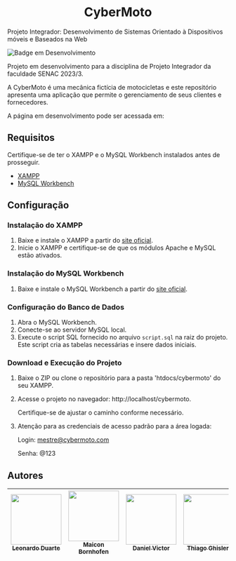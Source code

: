 <h1 align="center"> CyberMoto </h1>

Projeto Integrador: Desenvolvimento de Sistemas Orientado à Dispositivos móveis e Baseados na Web

![Badge em Desenvolvimento](http://img.shields.io/static/v1?label=STATUS&message=EM%20DESENVOLVIMENTO&color=GREEN&style=for-the-badge)

Projeto em desenvolvimento para a disciplina de Projeto Integrador da faculdade SENAC 2023/3.

A CyberMoto é uma mecânica fictícia de motocicletas e este repositório apresenta uma aplicação que permite o gerenciamento de seus clientes e fornecedores.

A página em desenvolvimento pode ser acessada em:


## Requisitos

Certifique-se de ter o XAMPP e o MySQL Workbench instalados antes de prosseguir.

- [XAMPP](https://www.apachefriends.org/index.html)
- [MySQL Workbench](https://www.mysql.com/products/workbench/)

## Configuração

### Instalação do XAMPP

1. Baixe e instale o XAMPP a partir do [site oficial](https://www.apachefriends.org/index.html).
2. Inicie o XAMPP e certifique-se de que os módulos Apache e MySQL estão ativados.

### Instalação do MySQL Workbench

1. Baixe e instale o MySQL Workbench a partir do [site oficial](https://www.mysql.com/products/workbench/).

### Configuração do Banco de Dados

1. Abra o MySQL Workbench.
2. Conecte-se ao servidor MySQL local.
3. Execute o script SQL fornecido no arquivo `script.sql` na raiz do projeto. Este script cria as tabelas necessárias e insere dados iniciais.

### Download e Execução do Projeto

1. Baixe o ZIP ou clone o repositório para a pasta 'htdocs/cybermoto' do seu XAMPP.
2. Acesse o projeto no navegador:
  http://localhost/cybermoto.
  
    Certifique-se de ajustar o caminho conforme necessário.

3. Atenção para as credenciais de acesso padrão para a área logada:

   Login: mestre@cybermoto.com

   Senha: @123



   

## Autores

| [<img src="https://avatars.githubusercontent.com/u/95362445?v=4" width=115><br><sub>Leonardo Duarte</sub>](https://github.com/leo-md) |  [<img src="https://avatars.githubusercontent.com/u/29008039?v=4" width=115><br><sub>Maicon Bornhofen</sub>](https://github.com/MaiconBornhofen) | [<img src="https://avatars.githubusercontent.com/u/108039856?v=4" width=115><br><sub>Daniel Victor</sub>](https://github.com/DanielVictor01) | [<img src="https://avatars.githubusercontent.com/u/90516707?v=4" width=115><br><sub>Thiago Ghisleri</sub>](https://github.com/ThiGhisleri) | [<img src="https://avatars.githubusercontent.com/u/67715840?v=4" width=115><br><sub>Octávio Silveira</sub>](https://github.com/scandlone) | [<img src="https://avatars.githubusercontent.com/u/120426665?v=4" width=115><br><sub>Donavan Machado</sub>](https://github.com/dodsingmachado8) |
| :---: | :---: | :---: | :---: | :---: | :---: |

